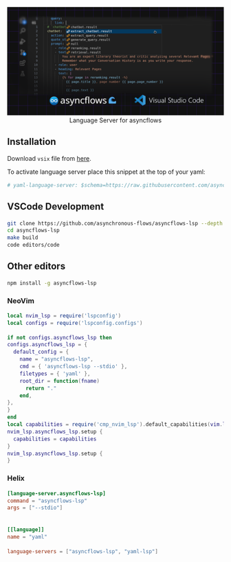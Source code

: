 <img src="https://github.com/asynchronous-flows/asyncflows-lsp/blob/semantic-highlighting/banner.png" alt="banner" />

<div align="center">
Language Server for asyncflows
</div>

## Installation

Download `vsix` file from [here](https://github.com/asynchronous-flows/asyncflows-lsp/releases).

To activate language server place this snippet at the top of your yaml:

```yaml
# yaml-language-server: $schema=https://raw.githubusercontent.com/asynchronous-flows/asyncflows/main/schemas/asyncflows_schema.json
```

## VSCode Development

```sh
git clone https://github.com/asynchronous-flows/asyncflows-lsp --depth 1
cd asyncflows-lsp
make build
code editors/code
```

## Other editors

```sh
npm install -g asyncflows-lsp
```

### NeoVim
```lua
local nvim_lsp = require('lspconfig')
local configs = require('lspconfig.configs')

if not configs.asyncflows_lsp then
configs.asyncflows_lsp = {
  default_config = {
    name = "asyncflows-lsp",
    cmd = { 'asyncflows-lsp --stdio' },
    filetypes = { 'yaml' },
    root_dir = function(fname)
      return "."
    end,
},
}
end
local capabilities = require('cmp_nvim_lsp').default_capabilities(vim.lsp.protocol.make_client_capabilities())
nvim_lsp.asyncflows_lsp.setup {
  capabilities = capabilities
}
nvim_lsp.asyncflows_lsp.setup {
}
```


### Helix
```toml
[language-server.asyncflows-lsp]
command = "asyncflows-lsp"
args = ["--stdio"]


[[language]]
name = "yaml"

language-servers = ["asyncflows-lsp", "yaml-lsp"]
```
